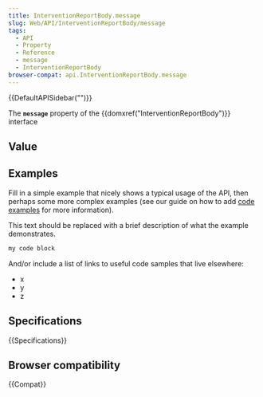 ```yaml
---
title: InterventionReportBody.message
slug: Web/API/InterventionReportBody/message
tags:
  - API
  - Property
  - Reference
  - message
  - InterventionReportBody
browser-compat: api.InterventionReportBody.message
---
```

{{DefaultAPISidebar("")}}

The **`message`** property of the {{domxref("InterventionReportBody")}} interface 

## Value



## Examples

Fill in a simple example that nicely shows a typical usage of the API, then perhaps some more complex examples (see our guide on how to add [code examples](/en-US/docs/MDN/Contribute/Structures/Code_examples) for more information).

This text should be replaced with a brief description of what the example demonstrates.

```js
my code block
```

And/or include a list of links to useful code samples that live elsewhere:

*   x
*   y
*   z

## Specifications

{{Specifications}}

## Browser compatibility

{{Compat}}


